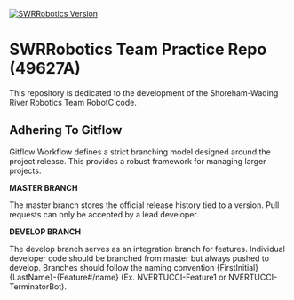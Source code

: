 [![SWRRobotics Version](https://img.shields.io/badge/version-0.1.0-blue.svg)](https://github.com/SWRRoboticsTeam/Practice/blob/master/CHANGELOG.md)

# SWRRobotics Team Practice Repo (49627A)
This repository is dedicated to the development of the Shoreham-Wading River Robotics Team RobotC code.

## Adhering To Gitflow
Gitflow Workflow defines a strict branching model designed around the project release. This provides a robust framework for managing larger projects.

**MASTER BRANCH**

The master branch stores the official release history tied to a version. Pull requests can only be accepted by a lead developer.

**DEVELOP BRANCH**

The develop branch serves as an integration branch for features. Individual developer code should be branched from master but always pushed to develop. Branches should follow the naming convention {FirstInitial}{LastName}-{Feature#/name} (Ex. NVERTUCCI-Feature1 or NVERTUCCI-TerminatorBot).
